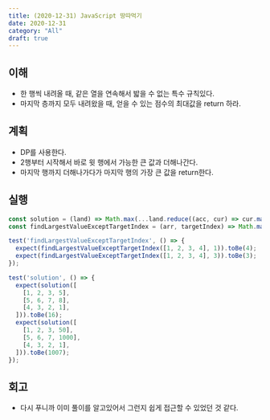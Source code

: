 ```yaml
---
title: (2020-12-31) JavaScript 땅따먹기
date: 2020-12-31
category: "All"
draft: true
---
```


## 이해

- 한 행씩 내려올 때, 같은 열을 연속해서 밟을 수 없는 특수 규칙있다.
- 마지막 층까지 모두 내려왔을 때, 얻을 수 있는 점수의 최대값을 return 하라.

## 계획

- DP를 사용한다.
- 2행부터 시작해서 바로 윗 행에서 가능한 큰 값과 더해나간다.
- 마지막 행까지 더해나가다가 마지막 행의 가장 큰 값을 return한다.

## 실행

```js
const solution = (land) => Math.max(...land.reduce((acc, cur) => cur.map((value, index) => value + findLargestValueExceptTargetIndex(acc, index))));
const findLargestValueExceptTargetIndex = (arr, targetIndex) => Math.max(...arr.filter((_, index) => index !== targetIndex));

test('findLargestValueExceptTargetIndex', () => {
  expect(findLargestValueExceptTargetIndex([1, 2, 3, 4], 1)).toBe(4);
  expect(findLargestValueExceptTargetIndex([1, 2, 3, 4], 3)).toBe(3);
});

test('solution', () => {
  expect(solution([
    [1, 2, 3, 5],
    [5, 6, 7, 8],
    [4, 3, 2, 1],
  ])).toBe(16);
  expect(solution([
    [1, 2, 3, 50],
    [5, 6, 7, 1000],
    [4, 3, 2, 1],
  ])).toBe(1007);
});
```

## 회고

- 다시 푸니까 이미 풀이를 알고있어서 그런지 쉽게 접근할 수 있었던 것 같다.
